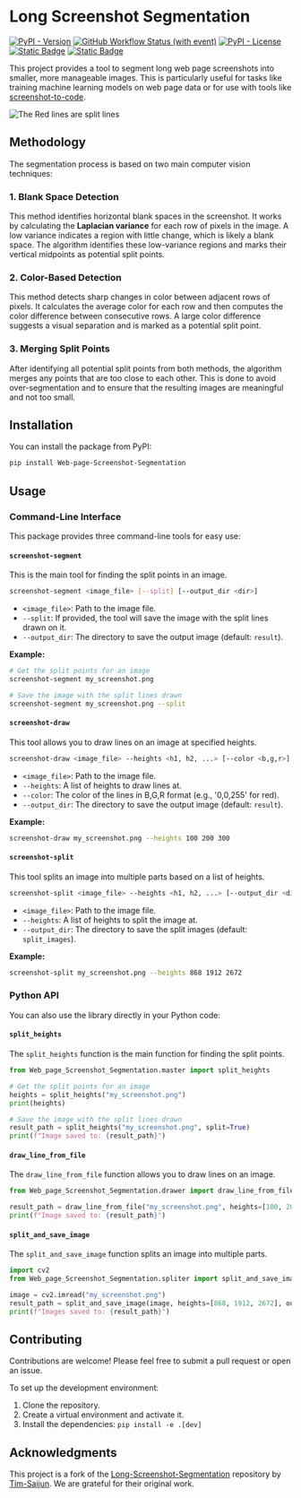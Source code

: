 # Long Screenshot Segmentation

[![PyPI - Version](https://img.shields.io/pypi/v/Web_page_Screenshot_Segmentation)](https://pypi.org/project/Web_page_Screenshot_Segmentation/)
[![GitHub Workflow Status (with event)](https://img.shields.io/github/actions/workflow/status/Ryaang/Web-page-Screenshot-Segmentation/python-publish.yml)](https://github.com/Ryaang/Web-page-Screenshot-Segmentation/actions/workflows/python-publish.yml)
[![PyPI - License](https://img.shields.io/pypi/l/Web_page_Screenshot_Segmentation)](https://pypi.org/project/Web_page_Screenshot_Segmentation/)
[![Static Badge](https://img.shields.io/badge/%E7%AE%80%E4%BD%93%E4%B8%AD%E6%96%87-8A2BE2)](README-ZH.md)
[![Static Badge](https://img.shields.io/badge/English-blue)](README.md)

This project provides a tool to segment long web page screenshots into smaller, more manageable images. This is particularly useful for tasks like training machine learning models on web page data or for use with tools like [screenshot-to-code](https://github.com/abi/screenshot-to-code).

![The Red lines are split lines](images/demo.png)

## Methodology

The segmentation process is based on two main computer vision techniques:

### 1. Blank Space Detection

This method identifies horizontal blank spaces in the screenshot. It works by calculating the **Laplacian variance** for each row of pixels in the image. A low variance indicates a region with little change, which is likely a blank space. The algorithm identifies these low-variance regions and marks their vertical midpoints as potential split points.

### 2. Color-Based Detection

This method detects sharp changes in color between adjacent rows of pixels. It calculates the average color for each row and then computes the color difference between consecutive rows. A large color difference suggests a visual separation and is marked as a potential split point.

### 3. Merging Split Points

After identifying all potential split points from both methods, the algorithm merges any points that are too close to each other. This is done to avoid over-segmentation and to ensure that the resulting images are meaningful and not too small.

## Installation

You can install the package from PyPI:

```bash
pip install Web-page-Screenshot-Segmentation
```

## Usage

### Command-Line Interface

This package provides three command-line tools for easy use:

#### `screenshot-segment`

This is the main tool for finding the split points in an image.

```bash
screenshot-segment <image_file> [--split] [--output_dir <dir>]
```

-   `<image_file>`: Path to the image file.
-   `--split`: If provided, the tool will save the image with the split lines drawn on it.
-   `--output_dir`: The directory to save the output image (default: `result`).

**Example:**

```bash
# Get the split points for an image
screenshot-segment my_screenshot.png

# Save the image with the split lines drawn
screenshot-segment my_screenshot.png --split
```

#### `screenshot-draw`

This tool allows you to draw lines on an image at specified heights.

```bash
screenshot-draw <image_file> --heights <h1, h2, ...> [--color <b,g,r>] [--output_dir <dir>]
```

-   `<image_file>`: Path to the image file.
-   `--heights`: A list of heights to draw lines at.
-   `--color`: The color of the lines in B,G,R format (e.g., '0,0,255' for red).
-   `--output_dir`: The directory to save the output image (default: `result`).

**Example:**

```bash
screenshot-draw my_screenshot.png --heights 100 200 300
```

#### `screenshot-split`

This tool splits an image into multiple parts based on a list of heights.

```bash
screenshot-split <image_file> --heights <h1, h2, ...> [--output_dir <dir>]
```

-   `<image_file>`: Path to the image file.
-   `--heights`: A list of heights to split the image at.
-   `--output_dir`: The directory to save the split images (default: `split_images`).

**Example:**

```bash
screenshot-split my_screenshot.png --heights 868 1912 2672
```

### Python API

You can also use the library directly in your Python code:

#### `split_heights`

The `split_heights` function is the main function for finding the split points.

```python
from Web_page_Screenshot_Segmentation.master import split_heights

# Get the split points for an image
heights = split_heights("my_screenshot.png")
print(heights)

# Save the image with the split lines drawn
result_path = split_heights("my_screenshot.png", split=True)
print(f"Image saved to: {result_path}")
```

#### `draw_line_from_file`

The `draw_line_from_file` function allows you to draw lines on an image.

```python
from Web_page_Screenshot_Segmentation.drawer import draw_line_from_file

result_path = draw_line_from_file("my_screenshot.png", heights=[100, 200, 300])
print(f"Image saved to: {result_path}")
```

#### `split_and_save_image`

The `split_and_save_image` function splits an image into multiple parts.

```python
import cv2
from Web_page_Screenshot_Segmentation.spliter import split_and_save_image

image = cv2.imread("my_screenshot.png")
result_path = split_and_save_image(image, heights=[868, 1912, 2672], output_dir="my_split_images")
print(f"Images saved to: {result_path}")
```

## Contributing

Contributions are welcome! Please feel free to submit a pull request or open an issue.

To set up the development environment:

1.  Clone the repository.
2.  Create a virtual environment and activate it.
3.  Install the dependencies: `pip install -e .[dev]`

## Acknowledgments

This project is a fork of the [Long-Screenshot-Segmentation](https://github.com/Tim-Saijun/Long-Screenshot-Segmentation) repository by [Tim-Saijun](https://github.com/Tim-Saijun). We are grateful for their original work.